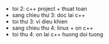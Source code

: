 * toi 2: 			c++ project + thuat toan
* sang chieu thư 3: 	doc lai c++
* toi thư 3: 		vi dieu khien
* sang chieu thu 4: 	linux + on c++
* toi thu 4: 		on lai c++ huong doi tuong
